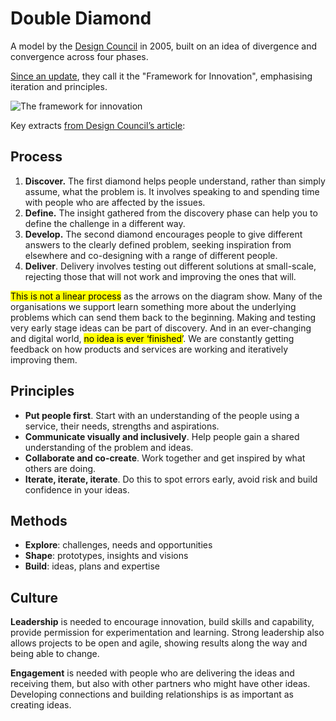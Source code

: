 # Double Diamond

A model by the [Design Council](https://en.wikipedia.org/wiki/Design_Council) in 2005, built on an idea of divergence and convergence across four phases.

[Since an update](https://medium.com/design-leadership-notebook/the-new-double-diamond-design-process-7c8f12d7945e), they call it the "Framework for Innovation", emphasising iteration and principles.

![The framework for innovation](https://www.designcouncil.org.uk/sites/default/files/styles/dc_-_wysiwyg_-_smart_embed/public/assets/images/Double%20Diamond%20Model%20FINAL.png?itok=dFItY2PO)

Key extracts [from Design Council’s article](https://www.designcouncil.org.uk/news-opinion/what-framework-innovation-design-councils-evolved-double-diamond):

## Process

1. **Discover.** The first diamond helps people understand, rather than simply assume, what the problem is. It involves speaking to and spending time with people who are affected by the issues.
2. **Define.** The insight gathered from the discovery phase can help you to define the challenge in a different way.
3. **Develop.** The second diamond encourages people to give different answers to the clearly defined problem, seeking inspiration from elsewhere and co-designing with a range of different people.
4. **Deliver**. Delivery involves testing out different solutions at small-scale, rejecting those that will not work and improving the ones that will.

<mark>This is not a linear process</mark> as the arrows on the diagram show. Many of the organisations we support learn something more about the underlying problems which can send them back to the beginning. Making and testing very early stage ideas can be part of discovery. And in an ever-changing and digital world, <mark>no idea is ever ‘finished’</mark>. We are constantly getting feedback on how products and services are working and iteratively improving them.

## Principles

- **Put people first**. Start with an understanding of the people using a service, their needs, strengths and aspirations.
- **Communicate visually and inclusively**. Help people gain a shared understanding of the problem and ideas.
- **Collaborate and co-create**. Work together and get inspired by what others are doing.
- **Iterate, iterate, iterate**. Do this to spot errors early, avoid risk and build confidence in your ideas.

## Methods

- **Explore**: challenges, needs and opportunities
- **Shape**: prototypes, insights and visions
- **Build**: ideas, plans and expertise

## Culture

**Leadership** is needed to encourage innovation, build skills and capability, provide permission for experimentation and learning. Strong leadership also allows projects to be open and agile, showing results along the way and being able to change.

**Engagement** is needed with people who are delivering the ideas and receiving them, but also with other partners who might have other ideas. Developing connections and building relationships is as important as creating ideas.



